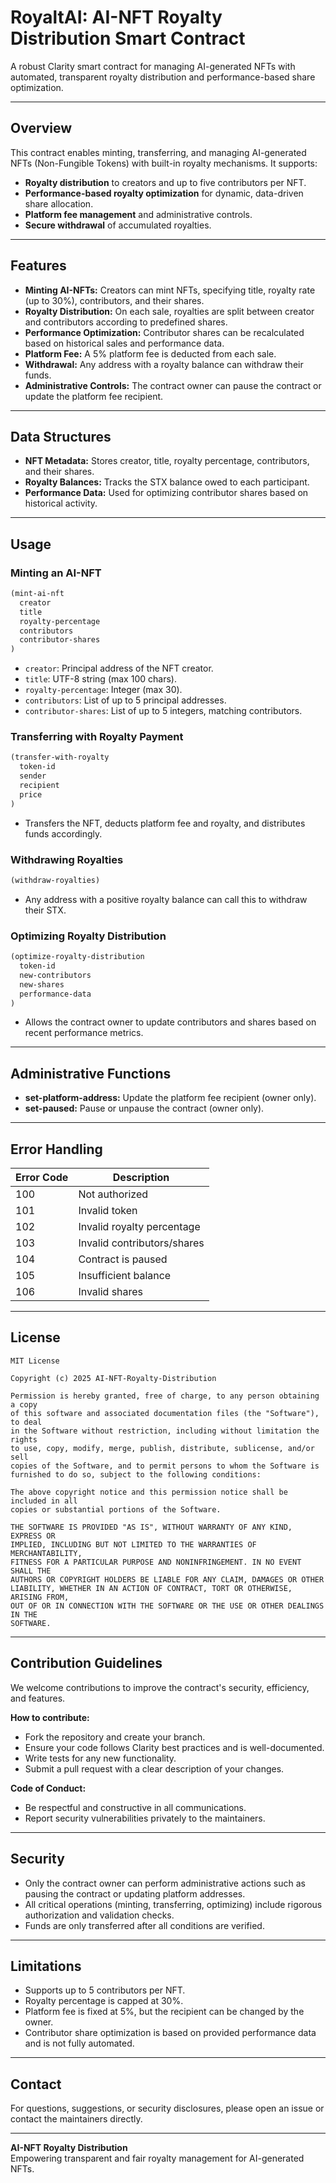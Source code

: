 # RoyaltAI: AI-NFT Royalty Distribution Smart Contract

A robust Clarity smart contract for managing AI-generated NFTs with automated, transparent royalty distribution and performance-based share optimization.

---

## Overview

This contract enables minting, transferring, and managing AI-generated NFTs (Non-Fungible Tokens) with built-in royalty mechanisms. It supports:

- **Royalty distribution** to creators and up to five contributors per NFT.
- **Performance-based royalty optimization** for dynamic, data-driven share allocation.
- **Platform fee management** and administrative controls.
- **Secure withdrawal** of accumulated royalties.

---

## Features

- **Minting AI-NFTs:** Creators can mint NFTs, specifying title, royalty rate (up to 30%), contributors, and their shares.
- **Royalty Distribution:** On each sale, royalties are split between creator and contributors according to predefined shares.
- **Performance Optimization:** Contributor shares can be recalculated based on historical sales and performance data.
- **Platform Fee:** A 5% platform fee is deducted from each sale.
- **Withdrawal:** Any address with a royalty balance can withdraw their funds.
- **Administrative Controls:** The contract owner can pause the contract or update the platform fee recipient.

---

## Data Structures

- **NFT Metadata:** Stores creator, title, royalty percentage, contributors, and their shares.
- **Royalty Balances:** Tracks the STX balance owed to each participant.
- **Performance Data:** Used for optimizing contributor shares based on historical activity.

---

## Usage

### Minting an AI-NFT

```lisp
(mint-ai-nft
  creator
  title
  royalty-percentage
  contributors
  contributor-shares
)
```
- `creator`: Principal address of the NFT creator.
- `title`: UTF-8 string (max 100 chars).
- `royalty-percentage`: Integer (max 30).
- `contributors`: List of up to 5 principal addresses.
- `contributor-shares`: List of up to 5 integers, matching contributors.

### Transferring with Royalty Payment

```lisp
(transfer-with-royalty
  token-id
  sender
  recipient
  price
)
```
- Transfers the NFT, deducts platform fee and royalty, and distributes funds accordingly.

### Withdrawing Royalties

```lisp
(withdraw-royalties)
```
- Any address with a positive royalty balance can call this to withdraw their STX.

### Optimizing Royalty Distribution

```lisp
(optimize-royalty-distribution
  token-id
  new-contributors
  new-shares
  performance-data
)
```
- Allows the contract owner to update contributors and shares based on recent performance metrics.

---

## Administrative Functions

- **set-platform-address:** Update the platform fee recipient (owner only).
- **set-paused:** Pause or unpause the contract (owner only).

---

## Error Handling

| Error Code | Description                   |
|------------|-------------------------------|
| 100        | Not authorized                |
| 101        | Invalid token                 |
| 102        | Invalid royalty percentage    |
| 103        | Invalid contributors/shares   |
| 104        | Contract is paused            |
| 105        | Insufficient balance          |
| 106        | Invalid shares                |

---

## License

```
MIT License

Copyright (c) 2025 AI-NFT-Royalty-Distribution

Permission is hereby granted, free of charge, to any person obtaining a copy
of this software and associated documentation files (the "Software"), to deal
in the Software without restriction, including without limitation the rights
to use, copy, modify, merge, publish, distribute, sublicense, and/or sell
copies of the Software, and to permit persons to whom the Software is
furnished to do so, subject to the following conditions:

The above copyright notice and this permission notice shall be included in all
copies or substantial portions of the Software.

THE SOFTWARE IS PROVIDED "AS IS", WITHOUT WARRANTY OF ANY KIND, EXPRESS OR
IMPLIED, INCLUDING BUT NOT LIMITED TO THE WARRANTIES OF MERCHANTABILITY,
FITNESS FOR A PARTICULAR PURPOSE AND NONINFRINGEMENT. IN NO EVENT SHALL THE
AUTHORS OR COPYRIGHT HOLDERS BE LIABLE FOR ANY CLAIM, DAMAGES OR OTHER
LIABILITY, WHETHER IN AN ACTION OF CONTRACT, TORT OR OTHERWISE, ARISING FROM,
OUT OF OR IN CONNECTION WITH THE SOFTWARE OR THE USE OR OTHER DEALINGS IN THE
SOFTWARE.
```

---

## Contribution Guidelines

We welcome contributions to improve the contract's security, efficiency, and features.

**How to contribute:**

- Fork the repository and create your branch.
- Ensure your code follows Clarity best practices and is well-documented.
- Write tests for any new functionality.
- Submit a pull request with a clear description of your changes.

**Code of Conduct:**

- Be respectful and constructive in all communications.
- Report security vulnerabilities privately to the maintainers.

---

## Security

- Only the contract owner can perform administrative actions such as pausing the contract or updating platform addresses.
- All critical operations (minting, transferring, optimizing) include rigorous authorization and validation checks.
- Funds are only transferred after all conditions are verified.

---

## Limitations

- Supports up to 5 contributors per NFT.
- Royalty percentage is capped at 30%.
- Platform fee is fixed at 5%, but the recipient can be changed by the owner.
- Contributor share optimization is based on provided performance data and is not fully automated.

---

## Contact

For questions, suggestions, or security disclosures, please open an issue or contact the maintainers directly.

---

**AI-NFT Royalty Distribution**  
Empowering transparent and fair royalty management for AI-generated NFTs.
